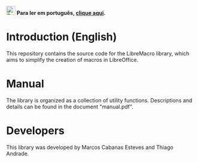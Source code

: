 <p align="left">
    <img src="https://cdn.jsdelivr.net/gh/hjnilsson/country-flags/svg/br.svg" alt="Brazil Flag" width="24" />
    <strong>Para ler em português, <a href="README_PT.md">clique aqui</a>.</strong>
</p>

# Introduction (English)

This repository contains the source code for the LibreMacro library, which aims to simplify the creation of macros in LibreOffice.

# Manual

The library is organized as a collection of utility functions. Descriptions and details can be found in the document "manual.pdf".

# Developers

This library was developed by Marcos Cabanas Esteves and Thiago Andrade.
